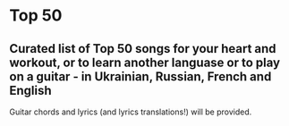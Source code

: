 # Top 50







## Curated list of Top 50 songs for your heart and workout, or to learn another languase or to play on a guitar - in Ukrainian, Russian, French and English

Guitar chords and lyrics (and lyrics translations!)  will be provided.




